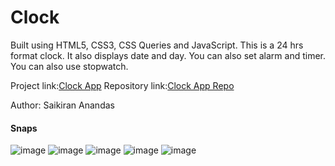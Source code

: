 # Clock
Built using HTML5, CSS3, CSS Queries and JavaScript.
This is a 24 hrs format clock. It also displays date and day.
You can also set alarm and timer. You can also use stopwatch.

Project link:[Clock App](https://github.com/Saikiran-Anandas/Clock/)
Repository link:[Clock App Repo](https://github.com/Saikiran-Anandas/Clock/)

Author: Saikiran Anandas
#### Snaps
![image](https://user-images.githubusercontent.com/75678927/152204975-66ec142e-68cf-4225-8c06-27df67148719.png)
![image](https://user-images.githubusercontent.com/75678927/152205853-bf457361-63bd-4f14-b6ea-c2ee1ee146e4.png)
![image](https://user-images.githubusercontent.com/75678927/152205451-f3d3e0c5-c6ba-4878-a1cd-65411503a8ff.png)
![image](https://user-images.githubusercontent.com/75678927/152205572-93885058-ee20-45ce-ac7b-fcdaacf33867.png)
![image](https://user-images.githubusercontent.com/75678927/152205664-826a0582-112e-446c-947b-78a42a38f03b.png)
